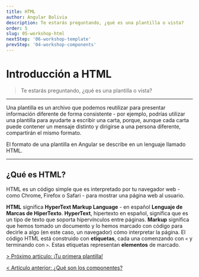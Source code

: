 ```yaml
---
title: HTML
author: Angular Bolivia
description: Te estarás preguntando, ¿qué es una plantilla o vista?
order: 5
slug: 05-workshop-html
nextStep: '06-workshop-template'
prevStep: '04-workshop-components'
---
```


# Introducción a HTML

> Te estarás preguntando, ¿qué es una plantilla o vista?

---

Una plantilla es un archivo que podemos reutilizar para presentar información diferente de forma consistente - por ejemplo, podrías utilizar una plantilla para ayudarte a escribir una carta, porque, aunque cada carta puede contener un mensaje distinto y dirigirse a una persona diferente, compartirán el mismo formato.

El formato de una plantilla en Angular se describe en un lenguaje llamado HTML.

---

## ¿Qué es HTML?

HTML es un código simple que es interpretado por tu navegador web - como Chrome, Firefox o Safari - para mostrar una página web al usuario.

**HTML** significa **HyperText Markup Language** - en español **Lenguaje de Marcas de HiperTexto**. **HyperText**, hipertexto en español, significa que es un tipo de texto que soporta hipervínculos entre páginas. **Markup** significa que hemos tomado un documento y lo hemos marcado con código para decirle a algo (en este caso, un navegador) cómo interpretar la página. El código HTML está construido con **etiquetas**, cada una comenzando con `<` y terminando con `>`. Estas etiquetas representan **elementos** de marcado.

[> Próximo artículo: ¡Tu primera plantilla!](/tutorial/06-workshop-template)

[< Artículo anterior: ¿Qué son los componentes?](/tutorial/04-workshop-components)
